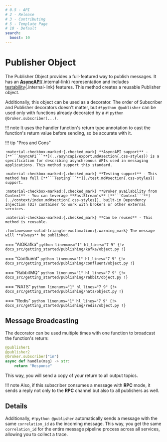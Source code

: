 ```yaml
---
# 0.5 - API
# 2 - Release
# 3 - Contributing
# 5 - Template Page
# 10 - Default
search:
  boost: 10
---
```


# Publisher Object

The Publisher Object provides a full-featured way to publish messages. It has an [**AsyncAPI**](../asyncapi/custom.md){.internal-link} representation and includes [testability](./test.md){.internal-link} features. This method creates a reusable Publisher object.

Additionally, this object can be used as a decorator. The order of Subscriber and Publisher decorators doesn't matter, but `#!python @publisher` can be used only with functions already decorated by a `#!python @broker.subscriber(...)`.

!!! note
    It uses the handler function's return type annotation to cast the function's return value before sending, so be accurate with it.

!!! tip "Pros and Cons"

    :material-checkbox-marked:{.checked_mark} **AsyncAPI support** - [**```AsyncAPI```**](../asyncapi/export.md#section{.css-styles}) is a specification for describing asynchronous APIs used in messaging applications. This method support this standard.

    :material-checkbox-marked:{.checked_mark} **Testing support** - This method has full [**```Testing```**](./test.md#section{.css-styles}) support.

    :material-checkbox-marked:{.checked_mark} **Broker availability from Context** - You can leverage **FastStream's** [**```Context```**](../context/index.md#section{.css-styles}), built-in Dependency Injection (DI) container to work with brokers or other external services.

    :material-checkbox-marked:{.checked_mark} **Can be reused** - This method is reusable.

    :fontawesome-solid-triangle-exclamation:{.warning_mark} The message will **always** be published.

=== "AIOKafka"
    ```python linenums="1" hl_lines="7 9"
    {!> docs_src/getting_started/publishing/kafka/object.py !}
    ```

=== "Confluent"
    ```python linenums="1" hl_lines="7 9"
    {!> docs_src/getting_started/publishing/confluent/object.py !}
    ```

=== "RabbitMQ"
    ```python linenums="1" hl_lines="7 9"
    {!> docs_src/getting_started/publishing/rabbit/object.py !}
    ```

=== "NATS"
    ```python linenums="1" hl_lines="7 9"
    {!> docs_src/getting_started/publishing/nats/object.py !}
    ```

=== "Redis"
    ```python linenums="1" hl_lines="7 9"
    {!> docs_src/getting_started/publishing/redis/object.py !}
    ```

## Message Broadcasting

The decorator can be used multiple times with one function to broadcast the function's return:

```python hl_lines="1-2"
@publisher1
@publisher2
@broker.subscriber("in")
async def handle(msg) -> str:
    return "Response"
```

This way, you will send a copy of your return to all output topics.

!!! note
    Also, if this subscriber consumes a message with **RPC** mode, it sends a reply not only to the **RPC** channel but also to all publishers as well.

## Details

Additionally, `#!python @publisher` automatically sends a message with the same `correlation_id` as the incoming message. This way, you get the same `correlation_id` for the entire message pipeline process across all services, allowing you to collect a trace.
